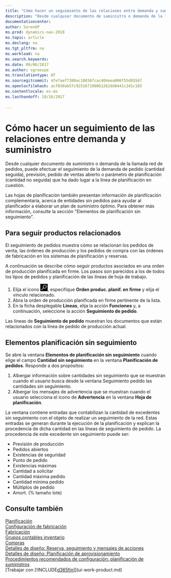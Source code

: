 ```yaml
---
title: "Cómo hacer un seguimiento de las relaciones entre demanda y suministro"
description: "Desde cualquier documento de suministro o demanda de la llamada red de pedidos, puede efectuar el seguimiento de la demanda de pedido (cantidad seguida), previsión, pedido de ventas abierto o parámetro de planificación (cantidad no seguida) que ha dado lugar a la línea de planificación en cuestión."
documentationcenter: 
author: SorenGP
ms.prod: dynamics-nav-2018
ms.topic: article
ms.devlang: na
ms.tgt_pltfrm: na
ms.workload: na
ms.search.keywords: 
ms.date: 09/06/2017
ms.author: sgroespe
ms.translationtype: HT
ms.sourcegitcommit: 4fefaef7380ac10836fcac404eea006f55d8556f
ms.openlocfilehash: acf030ab57c9251671900b1262dd8441c241c185
ms.contentlocale: es-mx
ms.lasthandoff: 10/16/2017

---
```

# <a name="how-to-track-relations-between-demand-and-supply"></a>Cómo hacer un seguimiento de las relaciones entre demanda y suministro
Desde cualquier documento de suministro o demanda de la llamada red de pedidos, puede efectuar el seguimiento de la demanda de pedido (cantidad seguida), previsión, pedido de ventas abierto o parámetro de planificación (cantidad no seguida) que ha dado lugar a la línea de planificación en cuestión.

Las hojas de planificación también presentan información de planificación complementaria, acerca de entidades sin pedidos para ayudar al planificador a elaborar un plan de suministro óptimo. Para obtener más información, consulte la sección "Elementos de planificación sin seguimiento".

## <a name="to-track-linked-items"></a>Para seguir productos relacionados
El seguimiento de pedidos muestra cómo se relacionan los pedidos de venta, las órdenes de producción y los pedidos de compra con las órdenes de fabricación en los sistemas de planificación y reservas.

A continuación se describe cómo seguir productos asociados en una orden de producción planificada en firme. Los pasos son parecidos a los de todos los tipos de pedidos y planificación de las líneas de hoja de trabajo.

1. Elija el icono ![Buscar página o informe](media/ui-search/search_small.png "icono Buscar página o informe"), especifique **Orden produc. planif. en firme** y elija el vínculo relacionado.
2. Abra la orden de producción planificada en firme pertinente de la lista.
3. En la ficha desplegable **Líneas**, elija la acción **Funciones** y, a continuación, seleccione la acción **Seguimiento de pedido**.

Las líneas de **Seguimiento de pedido** muestran los documentos que están relacionados con la línea de pedido de producción actual.

## <a name="untracked-planning-elements"></a>Elementos planificación sin seguimiento
Se abre la ventana **Elementos de planificación sin seguimiento** cuando elige el campo **Cantidad sin seguimiento** en la ventana **Planificación de pedidos**. Responde a dos propósitos:

1. Albergar información sobre cantidades sin seguimiento que se muestran cuando el usuario busca desde la ventana Seguimiento pedido las cantidades sin seguimiento.
2. Albergar los mensajes de advertencia que se muestran cuando el usuario selecciona el icono de **Advertencia** en la ventana **Hoja de planificación**.

La ventana contiene entradas que contabilizan la cantidad de excedentes sin seguimiento con el objeto de realizar un seguimiento de la red. Estas entradas se generan durante la ejecución de la planificación y explican la procedencia de dicha cantidad en las líneas de seguimiento de pedido. La procedencia de este excedente sin seguimiento puede ser:

- Previsión de producción
- Pedidos abiertos
- Existencias de seguridad
- Punto de pedido
- Existencias máximas
- Cantidad a solicitar
- Cantidad máxima pedido
- Cantidad mínima pedido
- Múltiplos de pedido
- Amort. (% tamaño lote)

## <a name="see-also"></a>Consulte también  
[Planificación](production-planning.md)   
[Configuración de fabricación](production-configure-production-processes.md)  
[Fabricación](production-manage-manufacturing.md)    
[Grupos contables inventario](inventory-manage-inventory.md)  
[Compras](purchasing-manage-purchasing.md)  
[Detalles de diseño: Reserva, seguimiento y mensajes de acciones](design-details-reservation-order-tracking-and-action-messaging.md)  
[Detalles de diseño: Planificación de aprovisionamiento](design-details-supply-planning.md)   
[Procedimientos recomendados de configuración: planificación de suministros](setup-best-practices-supply-planning.md)  
[Trabajar con [!INCLUDE[d365fin](includes/d365fin_md.md)]](ui-work-product.md)

